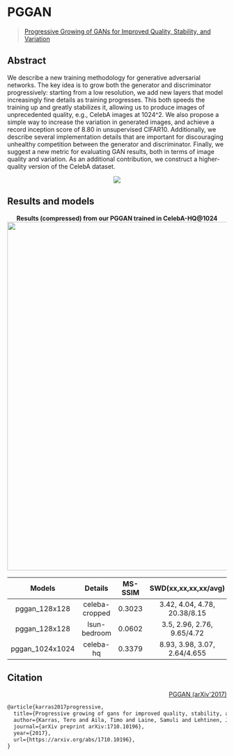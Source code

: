 # PGGAN

> [Progressive Growing of GANs for Improved Quality, Stability, and Variation](https://arxiv.org/abs/1710.10196)

<!-- [ALGORITHM] -->

## Abstract

<!-- [ABSTRACT] -->

We describe a new training methodology for generative adversarial networks. The key idea is to grow both the generator and discriminator progressively: starting from a low resolution, we add new layers that model increasingly fine details as training progresses. This both speeds the training up and greatly stabilizes it, allowing us to produce images of unprecedented quality, e.g., CelebA images at 1024^2. We also propose a simple way to increase the variation in generated images, and achieve a record inception score of 8.80 in unsupervised CIFAR10. Additionally, we describe several implementation details that are important for discouraging unhealthy competition between the generator and discriminator. Finally, we suggest a new metric for evaluating GAN results, both in terms of image quality and variation. As an additional contribution, we construct a higher-quality version of the CelebA dataset.

<!-- [IMAGE] -->

<div align=center>
<img src="https://user-images.githubusercontent.com/28132635/143053374-c03894c3-6def-49c2-94ed-80c4accee726.JPG" />
</div>

## Results and models

<div align="center">
  <b> Results (compressed) from our PGGAN trained in CelebA-HQ@1024</b>
  <br/>
  <img src="https://user-images.githubusercontent.com/12726765/114009864-1df45400-9896-11eb-9d25-da9eabfe02ce.png" width="800"/>
</div>

|     Models      |    Details     | MS-SSIM |     SWD(xx,xx,xx,xx/avg)     |                               Config                                |                               Download                                |
| :-------------: | :------------: | :-----: | :--------------------------: | :-----------------------------------------------------------------: | :-------------------------------------------------------------------: |
|  pggan_128x128  | celeba-cropped | 0.3023  | 3.42, 4.04, 4.78, 20.38/8.15 | [config](https://github.com/open-mmlab/mmediting/tree/master/configs/pggan/pggan_8xb4-12Mimgs_celeba-cropped-128x128.py) | [model](https://download.openmmlab.com/mmgen/pggan/pggan_celeba-cropped_128_g8_20210408_181931-85a2e72c.pth) |
|  pggan_128x128  |  lsun-bedroom  | 0.0602  |  3.5, 2.96, 2.76, 9.65/4.72  | [config](https://github.com/open-mmlab/mmediting/tree/master/configs/pggan/pggan_8xb4-12Mimgs_lsun-bedroom-128x128.py) | [model](https://download.openmmlab.com/mmgen/pggan/pggan_lsun-bedroom_128x128_g8_20210408_182033-5e59f45d.pth) |
| pggan_1024x1024 |   celeba-hq    | 0.3379  | 8.93, 3.98, 3.07, 2.64/4.655 | [config](https://github.com/open-mmlab/mmediting/tree/master/configs/pggan/pggan_8xb4-12Mimg_celeba-hq-1024x1024.py) | [model](https://download.openmmlab.com/mmgen/pggan/pggan_celeba-hq_1024_g8_20210408_181911-f1ef51c3.pth) |

## Citation

<summary align="right"><a href="https://arxiv.org/abs/1710.10196">PGGAN (arXiv'2017)</a></summary>

```latex
@article{karras2017progressive,
  title={Progressive growing of gans for improved quality, stability, and variation},
  author={Karras, Tero and Aila, Timo and Laine, Samuli and Lehtinen, Jaakko},
  journal={arXiv preprint arXiv:1710.10196},
  year={2017},
  url={https://arxiv.org/abs/1710.10196},
}
```
